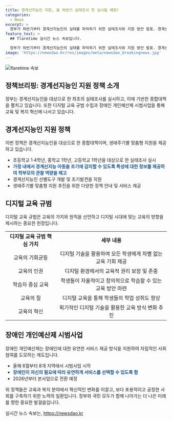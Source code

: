 ```yaml
---
title: 경계선지능인 지원, 올 하반기 실태조사 첫 실시될 예정!
categories:
  - News
excerpt: >
  정부가 하반기부터 경계선지능인의 실태를 파악하기 위한 실태조사와 지원 방안 발표. 경계선지능인에 대한 사각지대를 해소하고, 생애주기별 맞춤형 지원을 제공하는데 초점을 맞췄다. 또한, 디지털 교육 규범 수립과 장애인 개인예산제 시범사업을 내년까지 추진할 예정. 교육부는 교육분야의 구성원들이 디지털 교육의 가치와 원칙을 공유할 수 있도록 지원할 것이며, 장애인 개인예산제는 2026년부터 본사업으로 전환될 예정이다.
feature_text: >
  ## flaretime 실시간 뉴스 속보입니다.

  정부가 하반기부터 경계선지능인의 실태를 파악하기 위한 실태조사와 지원 방안 발표. 경계선지능인에 대한 사각지대를 해소하고, 생애주기별 맞춤형 지원을 제공하는데 초점을 맞췄다. 또한, 디지털 교육 규범 수립과 장애인 개인예산제 시범사업을 내년까지 추진할 예정. 교육부는 교육분야의 구성원들이 디지털 교육의 가치와 원칙을 공유할 수 있도록 지원할 것이며, 장애인 개인예산제는 2026년부터 본사업으로 전환될 예정이다.
image: 'https://newsdao.kr/res/images/meta/newsdao_breakingnews.jpg'
---
```


<p><img src="https://newsdao.kr/res/images/meta/newsdao_breakingnews.jpg" alt="flaretime 속보" /></p>

<h2 data-ke-size="size26">정책브리핑: 경계선지능인 지원 정책 소개</h2>

<p data-ke-size="size16">정부는 경계선지능인을 대상으로 한 최초의 실태조사를 실시하고, 이에 기반한 종합대책을 펼치고 있습니다. 또한 디지털 교육 규범 수립과 장애인 개인예산제 시범사업을 통해 교육 및 복지 혁신에 나서고 있습니다.</p>

<h2 data-ke-size="size24">경계선지능인 지원 정책</h2>

<p data-ke-size="size16">이번 정책은 경계선지능인을 대상으로 한 종합대책이며, 생애주기별 맞춤형 지원을 제공하고 있습니다.</p>

<ul>
<li>초등학교 1·4학년, 중학교 1학년, 고등학교 1학년을 대상으로 한 실태조사 실시</li>
<li><b><span style="color: #1a5490;">가정 내에서 경계선지능 아동을 조기에 감지할 수 있도록 특성에 대한 정보를 제공하여 학부모의 관찰 역량을 제고</span></b></li>
<li>경계선지능인 선별도구 개발 및 조기발견을 지원</li>
<li>생애주기별 맞춤형 지원 추진을 위한 다양한 정책 안내 및 서비스 제공</li>
</ul>

<h2 data-ke-size="size24">디지털 교육 규범</h2>

<p data-ke-size="size16">디지털 교육 규범은 교육의 가치와 원칙을 선언하고 디지털 시대에 맞는 교육의 방향을 제시하는 중요한 헌장입니다.</p>

<table>
<tr>
<td style="text-align: center; height: 17px;"><b>디지털 교육 규범 핵심 가치</b></td>
<td style="text-align: center; height: 17px;"><b>세부 내용</b></td>
</tr>
<tr>
<td style="text-align: center; height: 17px;">교육의 기회균등</td>
<td style="text-align: center; height: 17px;">디지털 기술을 활용하여 모든 학생에게 차별 없는 교육 기회 제공</td>
</tr>
<tr>
<td style="text-align: center; height: 17px;">교육의 인권</td>
<td style="text-align: center; height: 17px;">디지털 환경에서의 교육적 권리 보장 및 존중</td>
</tr>
<tr>
<td style="text-align: center; height: 17px;">학습자 중심 교육</td>
<td style="text-align: center; height: 17px;">학생들이 자율적이고 창의적으로 학습할 수 있는 교육 방안 마련</td>
</tr>
<tr>
<td style="text-align: center; height: 17px;">교육의 질</td>
<td style="text-align: center; height: 17px;">디지털 교육을 통해 학생들의 학업 성취도 향상</td>
</tr>
<tr>
<td style="text-align: center; height: 17px;">교육의 혁신</td>
<td style="text-align: center; height: 17px;">획기적인 디지털 기술을 활용한 교육 방식 변화 추진</td>
</tr>
</table>

<h2 data-ke-size="size24">장애인 개인예산제 시범사업</h2>

<p data-ke-size="size16">장애인 개인예산제는 장애인에 대한 유연한 서비스 제공 방식을 지원하여 자립적인 사회 참여를 도모하는 제도입니다.</p>

<ul>
<li>올해 6월부터 8개 지역에서 시범사업 시작</li>
<li><b><span style="color: #1a5490;">장애인이 자신의 필요에 따라 유연하게 서비스를 선택할 수 있도록 함</span></b></li>
<li>2026년부터 본사업으로 전환 예정</li>
</ul>

<p data-ke-size="size16">위 정책들은 교육과 복지 분야에서 혁신적인 변화를 이끌고, 보다 포용적이고 공정한 사회를 구축하기 위한 노력의 일환입니다. 정부와 국민 모두가 함께 나아가는 더 나은 미래를 향한 중요한 발걸음입니다.</p>

<p data-ke-size="size16"></p>
실시간 뉴스 속보는, <a href="https://newsdao.kr" rel="dofollow">https://newsdao.kr</a>


